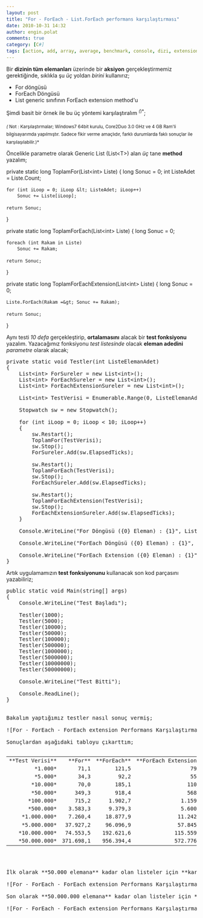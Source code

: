 ```yaml
---
layout: post
title: "For - ForEach - List.ForEach performans karşılaştırması"
date: 2010-10-31 14:32
author: engin.polat
comments: true
category: [C#]
tags: [action, add, array, average, benchmark, console, dizi, extensionmethod, Enumerable, for, foreach, generic, karşılaştırma, lambda, list, loop, performance, performans, range, restart, start, static, stop, stopwatch, test]
---
```

Bir **dizinin tüm elemanları** üzerinde bir **aksiyon** gerçekleştirmemiz gerektiğinde, sıklıkla şu *üç* yoldan *birini* kullanırız;



*   For döngüsü
*   ForEach Döngüsü
*   List generic sınıfının ForEach extension method'u

Şimdi basit bir örnek ile bu üç yöntemi karşılaştıralım <sup>*(*)*</sup>;

<sub>*(* Not : Karşılaştırmalar; Windows7 64bit kurulu, Core2Duo 3.0 GHz ve 4 GB Ram'li bilgisayarımda yapılmıştır. Sadece fikir verme amaçlıdır, farklı durumlarda faklı sonuçlar ile karşılaşılabilir.)*</sub>

Öncelikle parametre olarak Generic List (List&lt;T&gt;) alan *üç* tane **method** yazalım;



private static long ToplamFor(List&lt;int&gt; Liste)
{
    long Sonuc = 0;
    int ListeAdet = Liste.Count;

    for (int iLoop = 0; iLoop &lt; ListeAdet; iLoop++)
        Sonuc += Liste[iLoop];

    return Sonuc;
}

private static long ToplamForEach(List&lt;int&gt; Liste)
{
    long Sonuc = 0;

    foreach (int Rakam in Liste)
        Sonuc += Rakam;

    return Sonuc;
}

private static long ToplamForEachExtension(List&lt;int&gt; Liste)
{
    long Sonuc = 0;

    Liste.ForEach(Rakam =&gt; Sonuc += Rakam);

    return Sonuc;
}</pre>

Aynı testi *10 defa* gerçekleştirip, **ortalamasını** alacak bir **test fonksiyonu** yazalım. Yazacağımız fonksiyonu *test listesinde* olacak **eleman adedini** *parametre* olarak alacak;

<pre class="brush:csharp">private static void Testler(int ListeElemanAdet)
{
    List&lt;int&gt; ForSureler = new List&lt;int&gt;();
    List&lt;int&gt; ForEachSureler = new List&lt;int&gt;();
    List&lt;int&gt; ForEachExtensionSureler = new List&lt;int&gt;();

    List&lt;int&gt; TestVerisi = Enumerable.Range(0, ListeElemanAdet).ToList();

    Stopwatch sw = new Stopwatch();

    for (int iLoop = 0; iLoop &lt; 10; iLoop++)
    {
        sw.Restart();
        ToplamFor(TestVerisi);
        sw.Stop();
        ForSureler.Add(sw.ElapsedTicks);

        sw.Restart();
        ToplamForEach(TestVerisi);
        sw.Stop();
        ForEachSureler.Add(sw.ElapsedTicks);

        sw.Restart();
        ToplamForEachExtension(TestVerisi);
        sw.Stop();
        ForEachExtensionSureler.Add(sw.ElapsedTicks);
    }

    Console.WriteLine("For Döngüsü ({0} Eleman) : {1}", ListeElemanAdet, ForSureler.Average());

    Console.WriteLine("ForEach Döngüsü ({0} Eleman) : {1}", ListeElemanAdet, ForEachSureler.Average());

    Console.WriteLine("ForEach Extension ({0} Eleman) : {1}", ListeElemanAdet, ForEachExtensionSureler.Average());
}</pre>

Artık uygulamamızın **test fonksiyonunu** kullanacak son kod parçasını yazabiliriz;

<pre class="brush:csharp">public static void Main(string[] args)
{
    Console.WriteLine("Test Başladı");

    Testler(1000);
    Testler(5000);
    Testler(10000);
    Testler(50000);
    Testler(100000);
    Testler(500000);
    Testler(1000000);
    Testler(5000000);
    Testler(10000000);
    Testler(50000000);

    Console.WriteLine("Test Bitti");

    Console.ReadLine();
}


Bakalım yaptığımız testler nasıl sonuç vermiş;

![For - ForEach - ForEach extension Performans Karşılaştırması / Ekran Görüntüsü](/assets/uploads/2010/10/For_ForEach_ForEachExtensionPerformansTest_0.png "For_ForEach_ForEachExtensionPerformansTest")

Sonuçlardan aşağıdaki tabloyu çıkarttım;
<table>
<tbody>
<tr>
<td style="text-align: right;">**Test Verisi**</td>
<td style="text-align: right;">**For**</td>
<td style="text-align: right;">**ForEach**</td>
<td style="text-align: right;">**ForEach Extension**</td>
</tr>
<tr>
<td style="text-align: right;">*1.000*</td>
<td style="text-align: right;">71,1</td>
<td style="text-align: right;">121,5</td>
<td style="text-align: right;">79,7</td>
</tr>
<tr>
<td style="text-align: right;">*5.000*</td>
<td style="text-align: right;">34,3</td>
<td style="text-align: right;">92,2</td>
<td style="text-align: right;">55,6</td>
</tr>
<tr>
<td style="text-align: right;">*10.000*</td>
<td style="text-align: right;">70,0</td>
<td style="text-align: right;">185,1</td>
<td style="text-align: right;">110,4</td>
</tr>
<tr>
<td style="text-align: right;">*50.000*</td>
<td style="text-align: right;">349,3</td>
<td style="text-align: right;">918,4</td>
<td style="text-align: right;">568,3</td>
</tr>
<tr>
<td style="text-align: right;">*100.000*</td>
<td style="text-align: right;">715,2</td>
<td style="text-align: right;">1.902,7</td>
<td style="text-align: right;">1.159,0</td>
</tr>
<tr>
<td style="text-align: right;">*500.000*</td>
<td style="text-align: right;">3.583,3</td>
<td style="text-align: right;">9.379,3</td>
<td style="text-align: right;">5.600,0</td>
</tr>
<tr>
<td style="text-align: right;">*1.000.000*</td>
<td style="text-align: right;">7.260,4</td>
<td style="text-align: right;">18.877,9</td>
<td style="text-align: right;">11.242,8</td>
</tr>
<tr>
<td style="text-align: right;">*5.000.000*</td>
<td style="text-align: right;">37.927,2</td>
<td style="text-align: right;">96.096,9</td>
<td style="text-align: right;">57.845,4</td>
</tr>
<tr>
<td style="text-align: right;">*10.000.000*</td>
<td style="text-align: right;">74.553,5</td>
<td style="text-align: right;">192.621,6</td>
<td style="text-align: right;">115.559,6</td>
</tr>
<tr>
<td style="text-align: right;">*50.000.000*</td>
<td style="text-align: right;">371.698,1</td>
<td style="text-align: right;">956.394,4</td>
<td style="text-align: right;">572.776,7</td>
</tr>
</tbody>
</table>

İlk olarak **50.000 elemana** kadar olan listeler için **karşılaştırma** yapalım;

![For - ForEach - ForEach extension Performans Karşılaştırması / 50.000 elemana kadar inceleme](/assets/uploads/2010/10/For_ForEach_ForEachExtensionPerformansTest_1.png "For_ForEach_ForEachExtensionPerformansTest")

Son olarak **50.000.000 elemana** kadar olan listeler için **karşılaştırma** yapalım;

![For - ForEach - ForEach extension Performans Karşılaştırması / 50.000.000 elemana kadar inceleme](/assets/uploads/2010/10/For_ForEach_ForEachExtensionPerformansTest_2.png "For_ForEach_ForEachExtensionPerformansTest")

